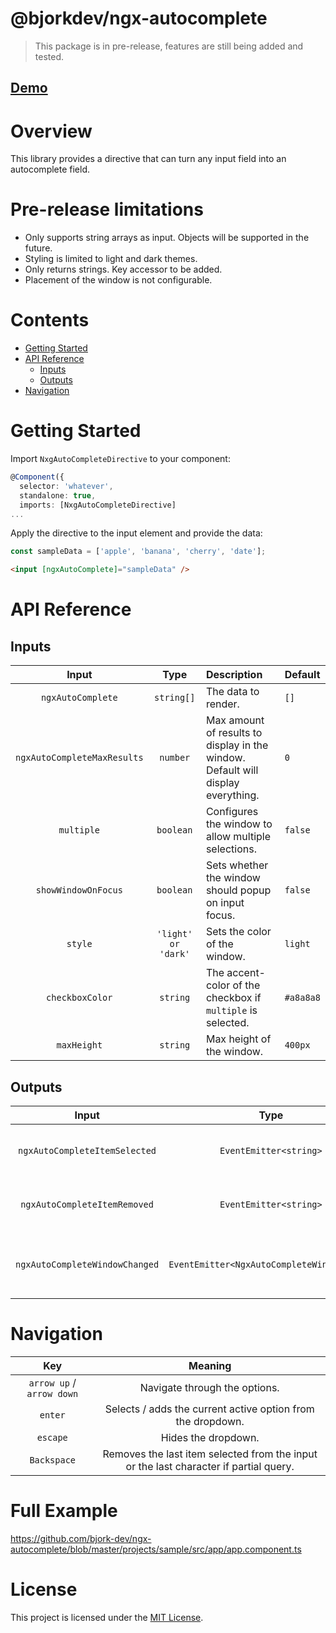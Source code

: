 # @bjorkdev/ngx-autocomplete

> This package is in pre-release, features are still being added and tested.

## [Demo](https://bjork-dev.github.io/ngx-autocomplete/)

# Overview
This library provides a directive that can turn any input field into an autocomplete field.

# Pre-release limitations
- Only supports string arrays as input. Objects will be supported in the future.
- Styling is limited to light and dark themes.
- Only returns strings. Key accessor to be added.
- Placement of the window is not configurable.

# Contents

- [Getting Started](#getting-started)
- [API Reference](#api-reference)
  - [Inputs](#inputs)
  - [Outputs](#outputs)
- [Navigation](#navigation)

# Getting Started

Import `NxgAutoCompleteDirective` to your component:

```ts
@Component({
  selector: 'whatever',
  standalone: true,
  imports: [NxgAutoCompleteDirective]
...
```

Apply the directive to the input element and provide the data:

```ts
const sampleData = ['apple', 'banana', 'cherry', 'date'];
```
```html
<input [ngxAutoComplete]="sampleData" />
```


# API Reference

## Inputs

|       Input        |        Type         | Description                                                                      | Default   |
| :----------------: |:-------------------:|:---------------------------------------------------------------------------------|:----------|
|        `ngxAutoComplete`        |     `string[]`      | The data to render.                                                              | `[]`      |
|       `ngxAutoCompleteMaxResults`       |      `number`       | Max amount of results to display in the window. Default will display everything. | `0`       |
|   `multiple`    |      `boolean`      | Configures the window to allow multiple selections.                              | `false`   |
|     `showWindowOnFocus`      |      `boolean`      | Sets whether the window should popup on input focus.                             | `false`   |
| `style` | `'light' or 'dark'` | Sets the color of the window.                                                    | `light`   |
| `checkboxColor` |      `string`       | The accent-color of the checkbox if `multiple` is selected.                      | `#a8a8a8` |
|   `maxHeight`   |      `string`       | Max height of the window.                                                        | `400px`   |

## Outputs

|             Input              |          Type          | Description                                  |
|:------------------------------:| :--------------------: |:---------------------------------------------|
| `ngxAutoCompleteItemSelected`  | `EventEmitter<string>` | Emitted when an item is selected.            |
|  `ngxAutoCompleteItemRemoved`  | `EventEmitter<string>` | Emitted when an item is unselected.          |
| `ngxAutoCompleteWindowChanged` | `EventEmitter<NgxAutoCompleteWindowEvent>` | Emitted when the window is opened or closed. |


# Navigation

|            Key            |                                        Meaning                                        |
|:-------------------------:|:-------------------------------------------------------------------------------------:|
| `arrow up` / `arrow down` |                             Navigate through the options.                             |
|          `enter`          |              Selects / adds the current active option from the dropdown.              |
|         `escape`          |                                  Hides the dropdown.                                  |
|        `Backspace`        | Removes the last item selected from the input or the last character if partial query. |


# Full Example
https://github.com/bjork-dev/ngx-autocomplete/blob/master/projects/sample/src/app/app.component.ts

# License

This project is licensed under the [MIT License](https://github.com/bjork-dev/ngx-autocomplete/blob/master/LICENSE).

